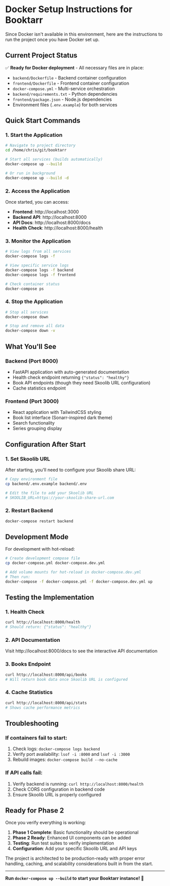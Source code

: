 # Docker Setup Instructions for Booktarr

Since Docker isn't available in this environment, here are the instructions to run the project once you have Docker set up.

## Current Project Status

✅ **Ready for Docker deployment** - All necessary files are in place:

- `backend/Dockerfile` - Backend container configuration
- `frontend/Dockerfile` - Frontend container configuration  
- `docker-compose.yml` - Multi-service orchestration
- `backend/requirements.txt` - Python dependencies
- `frontend/package.json` - Node.js dependencies
- Environment files (`.env.example`) for both services

## Quick Start Commands

### 1. Start the Application

```bash
# Navigate to project directory
cd /home/chris/git/booktarr

# Start all services (builds automatically)
docker-compose up --build

# Or run in background
docker-compose up --build -d
```

### 2. Access the Application

Once started, you can access:

- **Frontend**: http://localhost:3000
- **Backend API**: http://localhost:8000  
- **API Docs**: http://localhost:8000/docs
- **Health Check**: http://localhost:8000/health

### 3. Monitor the Application

```bash
# View logs from all services
docker-compose logs -f

# View specific service logs
docker-compose logs -f backend
docker-compose logs -f frontend

# Check container status
docker-compose ps
```

### 4. Stop the Application

```bash
# Stop all services
docker-compose down

# Stop and remove all data
docker-compose down -v
```

## What You'll See

### Backend (Port 8000)
- FastAPI application with auto-generated documentation
- Health check endpoint returning `{"status": "healthy"}`
- Book API endpoints (though they need Skoolib URL configuration)
- Cache statistics endpoint

### Frontend (Port 3000)
- React application with TailwindCSS styling
- Book list interface (Sonarr-inspired dark theme)
- Search functionality
- Series grouping display

## Configuration After Start

### 1. Set Skoolib URL
After starting, you'll need to configure your Skoolib share URL:

```bash
# Copy environment file
cp backend/.env.example backend/.env

# Edit the file to add your Skoolib URL
# SKOOLIB_URL=https://your-skoolib-share-url.com
```

### 2. Restart Backend
```bash
docker-compose restart backend
```

## Development Mode

For development with hot-reload:

```bash
# Create development compose file
cp docker-compose.yml docker-compose.dev.yml

# Add volume mounts for hot-reload in docker-compose.dev.yml
# Then run:
docker-compose -f docker-compose.yml -f docker-compose.dev.yml up
```

## Testing the Implementation

### 1. Health Check
```bash
curl http://localhost:8000/health
# Should return: {"status": "healthy"}
```

### 2. API Documentation
Visit http://localhost:8000/docs to see the interactive API documentation

### 3. Books Endpoint
```bash
curl http://localhost:8000/api/books
# Will return book data once Skoolib URL is configured
```

### 4. Cache Statistics
```bash
curl http://localhost:8000/api/stats
# Shows cache performance metrics
```

## Troubleshooting

### If containers fail to start:
1. Check logs: `docker-compose logs backend`
2. Verify port availability: `lsof -i :8000` and `lsof -i :3000`
3. Rebuild images: `docker-compose build --no-cache`

### If API calls fail:
1. Verify backend is running: `curl http://localhost:8000/health`
2. Check CORS configuration in backend code
3. Ensure Skoolib URL is properly configured

## Ready for Phase 2

Once you verify everything is working:

1. **Phase 1 Complete**: Basic functionality should be operational
2. **Phase 2 Ready**: Enhanced UI components can be added
3. **Testing**: Run test suites to verify implementation
4. **Configuration**: Add your specific Skoolib URL and API keys

The project is architected to be production-ready with proper error handling, caching, and scalability considerations built in from the start.

---

**Run `docker-compose up --build` to start your Booktarr instance! 🚀**